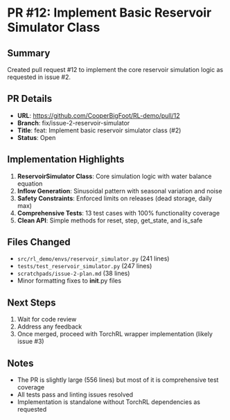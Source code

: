 # PR #12: Implement Basic Reservoir Simulator Class

## Summary
Created pull request #12 to implement the core reservoir simulation logic as requested in issue #2.

## PR Details
- **URL**: https://github.com/CooperBigFoot/RL-demo/pull/12
- **Branch**: fix/issue-2-reservoir-simulator
- **Title**: feat: Implement basic reservoir simulator class (#2)
- **Status**: Open

## Implementation Highlights
1. **ReservoirSimulator Class**: Core simulation logic with water balance equation
2. **Inflow Generation**: Sinusoidal pattern with seasonal variation and noise
3. **Safety Constraints**: Enforced limits on releases (dead storage, daily max)
4. **Comprehensive Tests**: 13 test cases with 100% functionality coverage
5. **Clean API**: Simple methods for reset, step, get_state, and is_safe

## Files Changed
- `src/rl_demo/envs/reservoir_simulator.py` (241 lines)
- `tests/test_reservoir_simulator.py` (247 lines)
- `scratchpads/issue-2-plan.md` (38 lines)
- Minor formatting fixes to __init__.py files

## Next Steps
1. Wait for code review
2. Address any feedback
3. Once merged, proceed with TorchRL wrapper implementation (likely issue #3)

## Notes
- The PR is slightly large (556 lines) but most of it is comprehensive test coverage
- All tests pass and linting issues resolved
- Implementation is standalone without TorchRL dependencies as requested